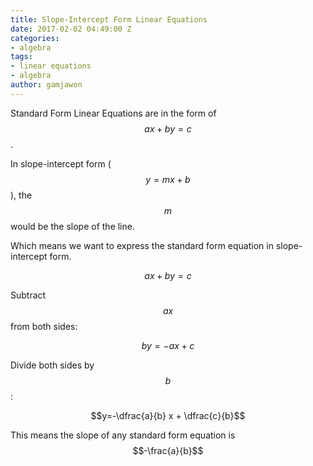 ```yaml
---
title: Slope-Intercept Form Linear Equations
date: 2017-02-02 04:49:00 Z
categories:
- algebra
tags:
- linear equations
- algebra
author: gamjawon
---
```


Standard Form Linear Equations are in the form of $$ax+by=c$$.

In slope-intercept form ($$y=mx+b$$), the $$m$$ would be the slope of the line.

Which means we want to express the standard form equation in slope-intercept form.

$$ax+by=c$$

Subtract $$ax$$ from both sides:

$$by=-ax+c$$

Divide both sides by $$b$$:

$$y=-\dfrac{a}{b} x + \dfrac{c}{b}$$

This means the slope of any standard form equation is $$-\frac{a}{b}$$